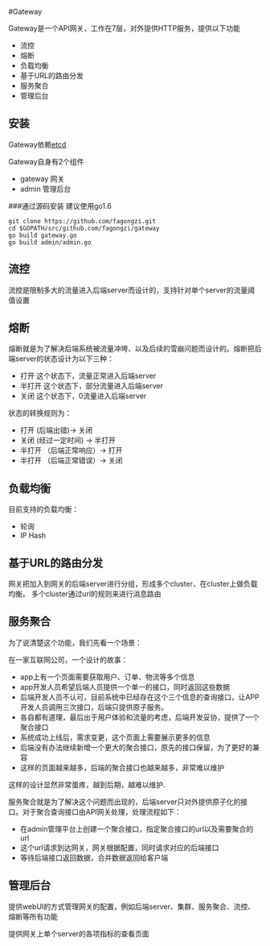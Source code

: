 #Gateway

Gateway是一个API网关，工作在7层，对外提供HTTP服务，提供以下功能

* 流控
* 熔断
* 负载均衡
* 基于URL的路由分发
* 服务聚合
* 管理后台

安装
----
Gateway依赖[etcd](https://github.com/coreos/etcd)

Gateway自身有2个组件

* gateway 网关
* admin 管理后台

###通过源码安装
建议使用go1.6
```
git clone https://github.com/fagongzi.git
cd $GOPATH/src/github.com/fagongzi/gateway
go build gateway.go
go build admin/admin.go
```

流控
----
流控是限制多大的流量进入后端server而设计的，支持针对单个server的流量阈值设置

熔断
----
熔断就是为了解决后端系统被流量冲垮、以及后续的雪崩问题而设计的。熔断把后端server的状态设计为以下三种：

* 打开
这个状态下，流量正常进入后端server
* 半打开
这个状态下，部分流量进入后端server
* 关闭
这个状态下，0流量进入后端server

状态的转换规则为：

* 打开 (后端出错)-> 关闭
* 关闭 (经过一定时间) -> 半打开 
* 半打开 （后端正常响应）-> 打开
* 半打开 （后端正常错误）-> 关闭

负载均衡
---------
目前支持的负载均衡：

* 轮询
* IP Hash

基于URL的路由分发
--------------
网关把加入到网关的后端server进行分组，形成多个cluster，在cluster上做负载均衡。
多个cluster通过url的规则来进行消息路由

服务聚合
---------
为了说清楚这个功能，我们先看一个场景：

在一家互联网公司，一个设计的故事：

* app上有一个页面需要获取用户、订单、物流等多个信息
* app开发人员希望后端人员提供一个单一的接口，同时返回这些数据
* 后端开发人员不认可，目前系统中已经存在这个三个信息的查询接口，让APP开发人员调用三次接口，后端只提供原子服务。
* 各自都有道理，最后出于用户体验和流量的考虑，后端开发妥协，提供了一个聚合接口
* 系统成功上线后，需求变更，这个页面上需要展示更多的信息
* 后端没有办法继续新增一个更大的聚合接口，原先的接口保留，为了更好的兼容
* 这样的页面越来越多，后端的聚合接口也越来越多，非常难以维护

这样的设计显然非常蛋疼，越到后期，越难以维护.

服务聚合就是为了解决这个问题而出现的，后端server只对外提供原子化的接口。对于聚合查询接口由API网关处理，处理流程如下：

* 在admin管理平台上创建一个聚合接口，指定聚合接口的url以及需要聚合的url
* 这个url请求到达网关，网关根据配置，同时请求对应的后端接口
* 等待后端接口返回数据，合并数据返回给客户端

管理后台
---------
提供webUI的方式管理网关的配置，例如后端server、集群、服务聚合、流控、熔断等所有功能

提供网关上单个server的各项指标的查看页面


